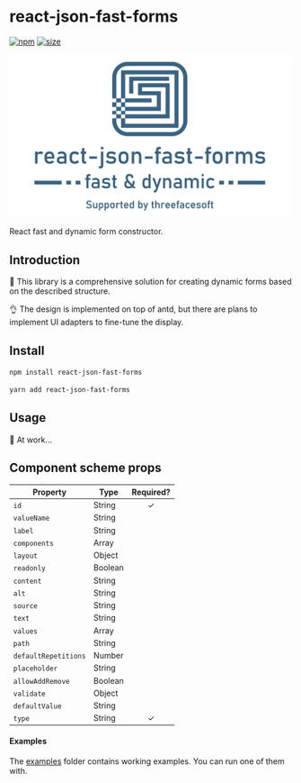 # react-json-fast-forms
[![npm](https://img.shields.io/npm/v/react-json-fast-forms)](https://www.npmjs.com/package/react-hooks-worker)
[![size](https://img.shields.io/bundlephobia/minzip/react-json-fast-forms)](https://bundlephobia.com/result?p=react-json-fast-forms)

![react-json-fast-forms](media/react-json-fast-forms.png)

React fast and dynamic form constructor.

## Introduction

🚀 This library is a comprehensive solution for creating dynamic forms based on the described structure.

👌 The design is implemented on top of antd, but there are plans to implement UI adapters to fine-tune the display.

## Install

```bash
npm install react-json-fast-forms
```
```bash
yarn add react-json-fast-forms
```

## Usage

🔧 At work...

## Component scheme props

| Property                  | Type        | Required? | 
|---------------------------|-------------|:---------:|
| `id`                      | String      |     ✓     |
| `valueName`               | String      |           |
| `label`                   | String      |           |
| `components`              | Array       |           |
| `layout`                  | Object      |           |
| `readonly`                | Boolean     |           |
| `content`                 | String      |           |
| `alt`                     | String      |           |
| `source`                  | String      |           |
| `text`                    | String      |           |
| `values`                  | Array       |           |
| `path`                    | String      |           |
| `defaultRepetitions`      | Number      |           |
| `placeholder`             | String      |           |
| `allowAddRemove`          | Boolean     |           |
| `validate`                | Object      |           |
| `defaultValue`            | String      |           |
| `type`                    | String      |     ✓     |

#### Examples

The [examples](examples) folder contains working examples.
You can run one of them with.